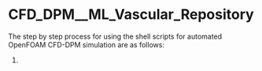 # CFD_DPM__ML_Vascular_Repository
The step by step process for using the shell scripts for automated OpenFOAM CFD-DPM simulation are as follows:

1. 
